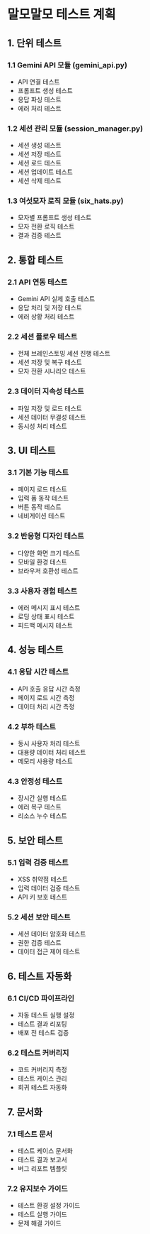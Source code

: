 # 말모말모 테스트 계획

## 1. 단위 테스트

### 1.1 Gemini API 모듈 (gemini_api.py)
- API 연결 테스트
- 프롬프트 생성 테스트
- 응답 파싱 테스트
- 에러 처리 테스트

### 1.2 세션 관리 모듈 (session_manager.py)
- 세션 생성 테스트
- 세션 저장 테스트
- 세션 로드 테스트
- 세션 업데이트 테스트
- 세션 삭제 테스트

### 1.3 여섯모자 로직 모듈 (six_hats.py)
- 모자별 프롬프트 생성 테스트
- 모자 전환 로직 테스트
- 결과 검증 테스트

## 2. 통합 테스트

### 2.1 API 연동 테스트
- Gemini API 실제 호출 테스트
- 응답 처리 및 저장 테스트
- 에러 상황 처리 테스트

### 2.2 세션 플로우 테스트
- 전체 브레인스토밍 세션 진행 테스트
- 세션 저장 및 복구 테스트
- 모자 전환 시나리오 테스트

### 2.3 데이터 지속성 테스트
- 파일 저장 및 로드 테스트
- 세션 데이터 무결성 테스트
- 동시성 처리 테스트

## 3. UI 테스트

### 3.1 기본 기능 테스트
- 페이지 로드 테스트
- 입력 폼 동작 테스트
- 버튼 동작 테스트
- 네비게이션 테스트

### 3.2 반응형 디자인 테스트
- 다양한 화면 크기 테스트
- 모바일 환경 테스트
- 브라우저 호환성 테스트

### 3.3 사용자 경험 테스트
- 에러 메시지 표시 테스트
- 로딩 상태 표시 테스트
- 피드백 메시지 테스트

## 4. 성능 테스트

### 4.1 응답 시간 테스트
- API 호출 응답 시간 측정
- 페이지 로드 시간 측정
- 데이터 처리 시간 측정

### 4.2 부하 테스트
- 동시 사용자 처리 테스트
- 대용량 데이터 처리 테스트
- 메모리 사용량 테스트

### 4.3 안정성 테스트
- 장시간 실행 테스트
- 에러 복구 테스트
- 리소스 누수 테스트

## 5. 보안 테스트

### 5.1 입력 검증 테스트
- XSS 취약점 테스트
- 입력 데이터 검증 테스트
- API 키 보호 테스트

### 5.2 세션 보안 테스트
- 세션 데이터 암호화 테스트
- 권한 검증 테스트
- 데이터 접근 제어 테스트

## 6. 테스트 자동화

### 6.1 CI/CD 파이프라인
- 자동 테스트 실행 설정
- 테스트 결과 리포팅
- 배포 전 테스트 검증

### 6.2 테스트 커버리지
- 코드 커버리지 측정
- 테스트 케이스 관리
- 회귀 테스트 자동화

## 7. 문서화

### 7.1 테스트 문서
- 테스트 케이스 문서화
- 테스트 결과 보고서
- 버그 리포트 템플릿

### 7.2 유지보수 가이드
- 테스트 환경 설정 가이드
- 테스트 실행 가이드
- 문제 해결 가이드